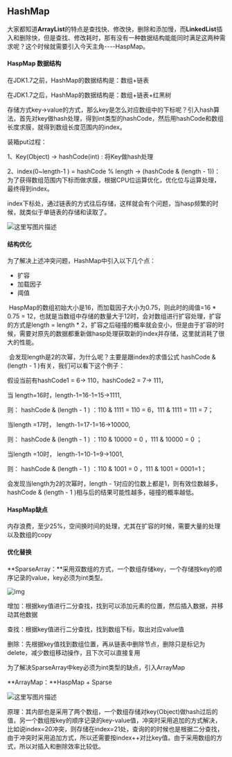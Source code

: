 ## HashMap

​      大家都知道**ArrayList**的特点是查找快、修改快，删除和添加慢，而**LinkedList**插入和删除快，但是查找、修改耗时，那有没有一种数据结构能能同时满足这两种需求呢？这个时候就需要引入今天主角----HaspMap。

#### HaspMap 数据结构

在JDK1.7之前，HashMap的数据结构是：数组+链表

在JDK1.7之后，HashMap的数据结构是：数组+链表+红黑树

存储方式key->value的方式，那么key是怎么对应数组中的下标呢？引入hash算法，首先对key做hash处理，得到int类型的hashCode，然后用hashCode和数组长度求膜，就得到数组长度范围内的index。

装箱put过程：

1、Key(Object) -> hashCode(int) : 将Key做hash处理

2、index(0~length-1  ) = hashCode % length -> (hashCode & (length - 1))：为了获得数组范围内下标而做求膜，根据CPU位运算优化，优化位与运算处理，最终得到index。

index下标处，通过链表的方式往后存储，这样就会有个问题，当hasp频繁的时候，就类似于单链表的存储和读取了。

![这里写图片描述](https://img-blog.csdn.net/20150820130200565)

#### 结构优化

为了解决上述冲突问题，HashMap中引入以下几个点：

- 扩容
- 加载因子
- 阈值

​     HaspMap的数组初始大小是16，而加载因子大小为0.75，则此时的阈值=16 * 0.75 = 12，也就是当数组中存储的数量大于12时，会对数组进行扩容处理，扩容的方式是length = length * 2，扩容之后碰撞的概率就会变小，但是由于扩容的时候，需要对原先的数据都重新做hasp处理获取新的index并存储，这里就消耗了很大的性能。

​    会发现length是2的次幂，为什么呢？主要是跟index的求值公式 hashCode & (length - 1 )有关，我们可以看下这个例子：

假设当前有hashCode1 = 6-> 110，hashCode2 = 7-> 111，

当 length=16时，length-1=16-1=15->1111,

则：  hashCode & (length - 1 ) ：110 & 1111 = 110 = 6，111 & 1111 = 111 = 7；

当length =17时， length-1=17-1=16->10000,

则：  hashCode & (length - 1 ) ：110 & 10000 = 0 ，111 & 10000 = 0 ；

当length =10时， length-1=10-1=9->1001,

则：  hashCode & (length - 1 ) ：110 & 1001 = 0 ，111 & 1001 = 0001=1；

会发现当length为2的次幂时，length - 1对应的位数上都是1，则有效位数越多，hashCode & (length - 1 )相与后的结果可能性越多，碰撞的概率越低。

#### HaspMap缺点

内存浪费，至少25%，空间换时间的处理，尤其在扩容的时候，需要大量的处理以及数组的copy

#### 优化替换

**SparseArray：**采用双数组的方式，一个数组存储key，一个存储按key的顺序记录的value，key必须为int类型。

![img](https://5b0988e595225.cdn.sohucs.com/images/20190516/75e7c8a963894362902d2f0a7e7ad4bb.png)

增加：根据key值进行二分查找，找到可以添加元素的位置，然后插入数据，并移动其他数据

查找：根据key值进行二分查找，找到数组下标，取出对应value值

删除：先根据key值找到数组位置，再从链表中删除节点，删除只是标记为delete，减少数组移动操作，且下次可以直接复用

为了解决SparseArray中key必须为int类型的缺点，引入ArrayMap

**ArrayMap：**HaspMap + Sparse

![这里写图片描述](https://img-blog.csdn.net/20150922094132100)

原理：其内部也是采用了两个数组，一个数组存储对key(Object)做hash过后的值，另一个数组按key的顺序记录的key-value值，冲突时采用追加的方式解决，比如说index=20冲突，则存储在index=21处，查询的的时候也是根据二分查找，由于冲突时采用追加方式，所以还需要按index++对比key值。由于采用数组的方式，所以对插入和删除效率比较低。

